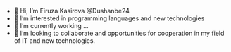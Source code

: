 - 👋 Hi, I’m Firuza Kasirova @Dushanbe24
- 👀 I’m interested in programming languages and new technologies
- 🌱 I’m currently working ...
- 💞️ I’m looking to collaborate and opportunities for cooperation in my field of IT and new technologies.
